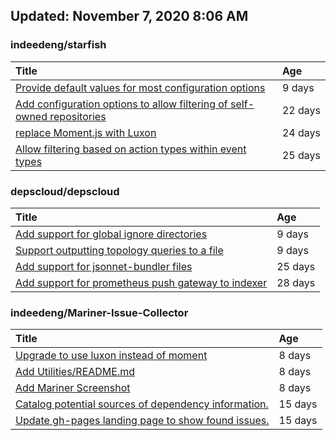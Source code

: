 ## Updated: November 7, 2020 8:06 AM


### indeedeng/starfish
|**Title**|**Age**|
|:----|:----|
|[Provide default values for most configuration options](https://github.com/indeedeng/starfish/issues/78)|9&nbsp;days|
|[Add configuration options to allow filtering of self-owned repositories](https://github.com/indeedeng/starfish/issues/65)|22&nbsp;days|
|[replace Moment.js with Luxon](https://github.com/indeedeng/starfish/issues/60)|24&nbsp;days|
|[Allow filtering based on action types within event types](https://github.com/indeedeng/starfish/issues/58)|25&nbsp;days|


### depscloud/depscloud
|**Title**|**Age**|
|:----|:----|
|[Add support for global ignore directories](https://github.com/depscloud/depscloud/issues/137)|9&nbsp;days|
|[Support outputting topology queries to a file](https://github.com/depscloud/depscloud/issues/135)|9&nbsp;days|
|[Add support for jsonnet-bundler files](https://github.com/depscloud/depscloud/issues/115)|25&nbsp;days|
|[Add support for prometheus push gateway to indexer](https://github.com/depscloud/depscloud/issues/108)|28&nbsp;days|


### indeedeng/Mariner-Issue-Collector
|**Title**|**Age**|
|:----|:----|
|[Upgrade to use luxon instead of moment](https://github.com/indeedeng/Mariner-Issue-Collector/issues/31)|8&nbsp;days|
|[Add Utilities/README.md](https://github.com/indeedeng/Mariner-Issue-Collector/issues/30)|8&nbsp;days|
|[Add Mariner Screenshot](https://github.com/indeedeng/Mariner-Issue-Collector/issues/29)|8&nbsp;days|
|[Catalog potential sources of dependency information.](https://github.com/indeedeng/Mariner-Issue-Collector/issues/19)|15&nbsp;days|
|[Update gh-pages landing page to show found issues.](https://github.com/indeedeng/Mariner-Issue-Collector/issues/15)|15&nbsp;days|